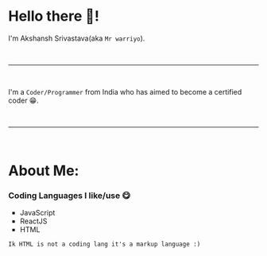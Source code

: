 # Hello there 👋!

I'm Akshansh Srivastava(aka `Mr warriyo`).

<br />
<hr />
<br />

I'm a `Coder/Programmer` from India who has aimed to become a certified coder 😁.

<br />
<hr />
<br />

# About Me:

### Coding Languages I like/use 😋
<ul style="list-style-type: square">
<li> JavaScript </li>
<li> ReactJS </li>
<li> HTML </li>
</ul>

`Ik HTML is not a coding lang it's a markup language :)`










